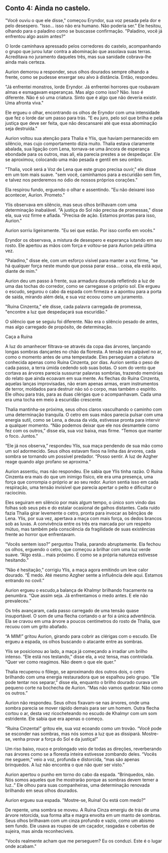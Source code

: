 ## Conto 4: Ainda no castelo.

"Você ouviu o que ele disse," começou Eryndor, sua voz pesada pela dor e pelo desespero. "Isso... isso não era humano. Não poderia ser." Ele hesitou, olhando para o paladino como se buscasse confirmação. "Paladino, você já enfrentou algo assim antes?"

 O lorde caminhava apressado pelos corredores do castelo, acompanhando o grupo que jurou lutar contra a abominação que assolava suas terras. Acreditava no juramento daqueles três, mas sua sanidade cobrava-lhe ainda mais certeza.

Aurion demorou a responder, seus olhos dourados sempre olhando a frente, como se pudesse enxergar seu alvo à distância. Então, respondeu.

"Já enfrentei monstros, lorde Eryndor. Já enfrentei horrores que roubavam almas e esmagavam esperanças. Mas algo como isso? Não. Isso é diferente. Não é só uma criatura. Sinto que é algo que não deveria existir. Uma afronta viva."

Ele ergueu o olhar, encontrando os olhos de Eryndor com uma intensidade que fez o lorde dar um passo para trás. "E eu juro, pelo sol que brilha e pela justiça que deve ser feita, que não descansarei até que essa abominação seja destruída."

Aurion voltou sua atenção para Thalia e Ylis, que haviam permanecido em silêncio, mas cujo comportamento dizia muito. Thalia estava claramente abalada, sua ligação com Lena, tornava-se uma âncora de esperança ebondade para os outros, mas ali, ela parecia prestes a se despedaçar. Ele se aproximou, colocando uma mão pesada e gentil em seu ombro.

"Thalia, você será a Voz de Lena que este grupo precisa ouvir," ele disse em um tom mais suave. "sem você, caminhamos para a escuridão sem fim, e talvez nos perderemos no ódio de nossos próprios corações."

Ela respirou fundo, erguendo o olhar e assentindo. "Eu não deixarei isso acontecer, Aurion. Prometo."

Ylis observava em silêncio, mas seus olhos brilhavam com uma determinação inabalável. "A justiça do Sol não precisa de promessas," disse ela, sua voz firme e afiada. "Precisa de ação. Estamos prontas para isso, Aurion."

Aurion sorriu ligeiramente. "Eu sei que estão. Por isso confio em vocês."

Eryndor os observava, a mistura de desespero e esperança lutando em seu rosto. Ele apertou as mãos com força e voltou-se para Aurion pela última vez.

"Paladino," disse ele, com um esforço visível para manter a voz firme, "se há qualquer força neste mundo que possa parar essa... coisa, ela está aqui, diante de mim."

Aurion deu um passo à frente, sua armadura dourada refletindo a luz de uma das tochas do corredor, como se carregasse o próprio sol. Ele ergueu o escudo, segurou o cabo da espada com firmeza e a apontou para a porta de saída, mirando além dela, e sua voz ecoou como um juramento.

"Ruína Cinzenta," ele disse, cada palavra carregada de promessa, "encontre a luz que despedaçará sua escuridão."

O silêncio que se seguiu foi diferente. Não era o silêncio pesado de antes, mas algo carregado de propósito, de determinação.

Caça a Ruína

A luz do amanhecer filtrava-se através da copa das árvores, lançando longas sombras dançantes no chão da floresta. A tensão era palpável no ar, como o momento antes de uma tempestade. Eles perseguiam a criatura conhecida apenas como Ruína Cinzenta, por dias. Aurion sentia o peso de cada passo, a terra úmida cedendo sob suas botas. O som do vento que cortava as árvores parecia sussurrar palavras sombrias, trazendo memórias do relato que ainda ecoavam em sua mente. As flechas do Ruína Cinzenta, aquelas lanças improvisadas, não eram apenas armas, eram instrumentos de terror, moldados para destruir não só o corpo, mas também o espírito. Ele olhou para trás, para as duas clérigas que o acompanhavam. Cada uma era uma tocha em meio à escuridão crescente.

Thalia mantinha-se próxima, seus olhos claros vasculhando o caminho com uma determinação tranquila. O cetro em suas mãos parecia pulsar com uma energia sutil, como se Lena, a deusa da vida, estivesse pronta para intervir a qualquer momento. “Não podemos deixar que ele nos desmantele como fez com os outros,” disse ela, sua voz baixa, mas firme. “Temos que manter o foco. Juntos.”

“Ele já nos observa,” respondeu Ylis, sua maça pendendo de sua mão como um sol adormecido. Seus olhos estavam fixos na linha das árvores, cada sombra se tornando um possível predador. “Posso sentir. A luz de Azgher reage quando algo profano se aproxima.”

Aurion assentiu, mas não respondeu. Ele sabia que Ylis tinha razão. O Ruína Cinzenta era mais do que um inimigo físico, ele era uma presença, uma força que corrompia o próprio ar ao seu redor. Aurion sentia isso em cada respiração, uma tensão invisível que parecia apertar o peito e dificultar o raciocínio.

Eles seguiram em silêncio por mais algum tempo, o único som vindo das folhas sob seus pés e do estalar ocasional de galhos distantes. Cada ruído fazia Thalia girar levemente o cetro, pronta para invocar as bênçãos de Lena. Ylis, por sua vez, apertava a maça com mais força, os dedos brancos sob as luvas. A convivência entre os três era marcada por um respeito mútuo, mas também pela consciência da fragilidade de suas existências frente ao horror que enfrentavam.

“Vocês sentem isso?” perguntou Thalia, parando abruptamente. Ela fechou os olhos, erguendo o cetro, que começou a brilhar com uma luz verde suave. “Algo está... mais próximo. É como se a própria natureza estivesse hesitando.”

“Não é hesitação,” corrigiu Ylis, a maça agora emitindo um leve calor dourado. “É medo. Até mesmo Azgher sente a influência dele aqui. Estamos entrando no covil.”

Aurion ergueu o escudo,a balança de Khalmyr brilhando fracamente na penumbra. “Que assim seja. Já enfrentamos o medo antes. E ele não prevaleceu.”

Os três avançaram, cada passo carregado de uma tensão quase insuportável. O som de uma flecha cortando o ar foi a única advertência. Ela se cravou em uma árvore a poucos centímetros do rosto de Thalia, que recuou com um grito abafado.

“A MIM\!” gritou Aurion, girando para cobrir as clérigas com o escudo. Ele ergueu a espada, os olhos buscando o atacante entre as sombras.

Ylis se posicionou ao lado, a maça já começando a irradiar um brilho intenso. “Ele está nos testando,” disse ela, a voz tensa, mas controlada. “Quer ver como reagimos. Não deem o que ele quer.”

Thalia recuperou o fôlego, se aproximando dos outros dois, o cetro brilhando com uma energia restauradora que se espalhou pelo grupo. “Ele pode tentar nos separar,” disse ela, enquanto o brilho dourado curava um pequeno corte na bochecha de Aurion. “Mas não vamos quebrar. Não como os outros.”

Aurion não respondeu. Seus olhos fixavam-se nas árvores, onde uma sombra parecia se mover rápido demais para ser um homem. Outra flecha cortou o ar, desta vez ricocheteando no escudo de Khalmyr com um som estridente. Ele sabia que era apenas o começo.

“Ruína Cinzenta\!” gritou ele, sua voz ecoando como um trovão. “Você pode se esconder nas sombras, mas nós somos a luz que as dissipará. Mostre-se, venha provar a força do Sol e da justiça\!”

Um riso baixo, rouco e prolongado veio de todas as direções, reverberando nas árvores como se a floresta inteira estivesse zombando deles. “Vocês me seguem,” veio a voz, profunda e distorcida, “mas são apenas brinquedos. A luz não encontra o que não quer ser visto.”

Aurion apertou o punho em torno do cabo da espada. “Brinquedos, não. Nós somos aqueles que lhe mostrarão porque as sombras devem temer a luz..” Ele olhou para suas companheiras, uma determinação renovada brilhando em seus olhos dourados.

Aurion ergueu sua espada. "Mostre-se, Ruína\! Ou está com medo?"

De repente, uma sombra se moveu. A Ruína Cinza emergiu de trás de uma árvore retorcida, sua forma alta e magra envolta em um manto de sombras. Seus olhos brilhavam com um cinza profundo e vazio, como um abismo sem fundo. Ele usava as roupas de um caçador, rasgadas e cobertas de sujeira, mas ainda reconhecíveis.

"Vocês realmente acham que me perseguem? Eu os conduzi. Este é o lugar onde acabam."


